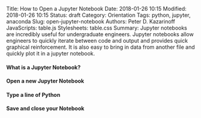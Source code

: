 Title: How to Open a Jupyter Notebook
Date: 2018-01-26 10:15
Modified: 2018-01-26 10:15
Status: draft
Category: Orientation
Tags: python, jupyter, anaconda
Slug: open-jupyter-notebook
Authors: Peter D. Kazarinoff
JavaScripts: table.js
Stylesheets: table.css
Summary: Jupyter notebooks are incredibly useful for undergraduate engineers. Jupyter notebooks allow engineers to quickly iterate between code and output and provides quick graphical reinforcement. It is also easy to bring in data from another file and quickly plot it in a jupyter notebook. 

#### What is a Jupyter Notebook?

#### Open a new Jupyter Notebook

#### Type a line of Python 

#### Save and close your Notebook

